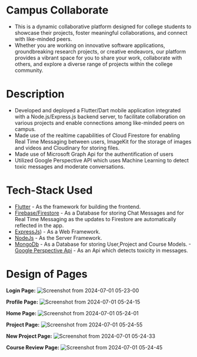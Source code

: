 # Campus Collaborate

- This is a dynamic collaborative platform designed for college students to showcase their projects, foster meaningful collaborations, and connect with like-minded peers. 
- Whether you are working on innovative software applications, groundbreaking research projects, or creative endeavors, our platform provides a vibrant space for you to share your work, collaborate with others, and explore a diverse range of projects within the college community.

# Description
- Developed and deployed a Flutter/Dart mobile application integrated with a Node.js/Express.js backend server, to facilitate collaboration on various projects and enable connections among like-minded peers on campus.
- Made use of the realtime capabilities of Cloud Firestore for enabling Real Time Messaging between users, ImageKit for the storage of images and videos and
  Cloudinary for storing files.
- Made use of Microsoft Graph Api for the authentification of users 
- Utilized Google Perspective API which uses Machine Learning to detect toxic messages and moderate conversations.

# Tech-Stack Used
- [Flutter](https://flutter.dev/) - As the framework for building the frontend.
- [Firebase/Firestore](https://firebase.google.com/) - As a Database for storing Chat Messages and for Real Time Messaging as the updates to Firestore are automatically reflected in the app.
- [ExpressJs](https://expressjs.com/)) - As a Web Framework.
- [NodeJs](https://nodejs.org/en) - As the Server Framework.
- [MongoDb](https://www.mongodb.com/) - As a Database for storing User,Project and Course Models.
 -[Google Perspective Api](https://www.perspectiveapi.com/) - As an Api which detects toxicity in messages.
  
# Design of Pages

**Login Page:**
![Screenshot from 2024-07-01 05-23-00](https://github.com/involk-secure-1609/Campus-Collaborate_Kevin/assets/133996079/f51851bc-6ef7-4956-a46e-93f917c7c2fa)

**Profile Page:**
![Screenshot from 2024-07-01 05-24-15](https://github.com/involk-secure-1609/Campus-Collaborate_Kevin/assets/133996079/4e2e43ab-3a13-44cb-a45a-8bf1a6cac3dc)

**Home Page:**
![Screenshot from 2024-07-01 05-24-01](https://github.com/involk-secure-1609/Campus-Collaborate_Kevin/assets/133996079/1c4eb944-1f18-4df8-b6d5-905f2b13e517)

**Project Page:**
![Screenshot from 2024-07-01 05-24-55](https://github.com/involk-secure-1609/Campus-Collaborate_Kevin/assets/133996079/4e147185-9709-4b14-b951-5b92f6bcca76)

**New Project Page:**
![Screenshot from 2024-07-01 05-24-33](https://github.com/involk-secure-1609/Campus-Collaborate_Kevin/assets/133996079/58ad4e7a-5a54-4984-8745-52d0d031b5e9)

**Course Review Page:**
![Screenshot from 2024-07-01 05-24-45](https://github.com/involk-secure-1609/Campus-Collaborate_Kevin/assets/133996079/a4be0553-03b7-4307-a351-f19e7c35edda)
